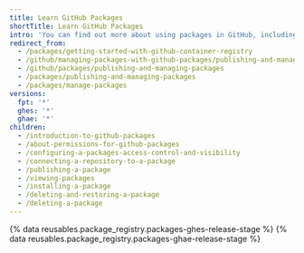 ```yaml
---
title: Learn GitHub Packages
shortTitle: Learn GitHub Packages
intro: 'You can find out more about using packages in GitHub, including publishing new packages to {% data variables.product.prodname_registry %}, view and install existing packages, and, in special circumstances, delete existing packages.'
redirect_from:
  - /packages/getting-started-with-github-container-registry
  - /github/managing-packages-with-github-packages/publishing-and-managing-packages
  - /github/packages/publishing-and-managing-packages
  - /packages/publishing-and-managing-packages
  - /packages/manage-packages
versions:
  fpt: '*'
  ghes: '*'
  ghae: '*'
children:
  - /introduction-to-github-packages
  - /about-permissions-for-github-packages
  - /configuring-a-packages-access-control-and-visibility
  - /connecting-a-repository-to-a-package
  - /publishing-a-package
  - /viewing-packages
  - /installing-a-package
  - /deleting-and-restoring-a-package
  - /deleting-a-package
---
```


{% data reusables.package_registry.packages-ghes-release-stage %}
{% data reusables.package_registry.packages-ghae-release-stage %}
